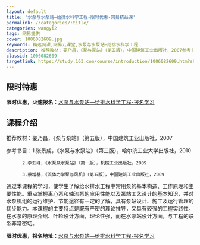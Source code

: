 ```yaml
---
layout: default
title: '水泵与水泵站—给排水科学工程-限时优惠-网易精品课'
permalink: /:categories/:title/
categories: wangyi2
tags: 网易提供
cover: 1006082609.jpg
keywords: 精选网课,网易云课堂,水泵与水泵站—给排水科学工程
description: 推荐教材：姜乃昌，《泵与泵站》（第五版），中国建筑工业出版社，2007参考书目：1.张景成，《水泵与水泵站》（第三版），
classid: 1006082609
targetlink: https://study.163.com/course/introduction/1006082609.htm?share=1&shareId=1025206652&utm_campaign=share&utm_medium=iphoneShare&utm_source=&utm_u=1025206652
---
```


## 限时特惠

**限时优惠，火速报名**：[水泵与水泵站—给排水科学工程-报名学习](https://study.163.com/course/introduction/1006082609.htm?share=1&shareId=1025206652&utm_campaign=share&utm_medium=iphoneShare&utm_source=&utm_u=1025206652)

## 课程介绍

推荐教材：姜乃昌，《泵与泵站》（第五版），中国建筑工业出版社，2007

参考书目：1.张景成，《水泵与水泵站》（第三版），哈尔滨工业大学出版社，2010

          2.李亚峰，《水泵及水泵站》（第一版），机械工业出版社，2009

          3.蔡增基，《流体力学泵与风机》（第五版），中国建筑工业出版社，2009

通过本课程的学习，使学生了解给水排水工程中常用泵的基本构造、工作原理和主要性能。重点掌握离心泵和轴流泵的应用性能以及泵站工艺设计的基本知识，并对水泵机组的运行维护、节能途径有一定的了解，具有泵站设计、施工及运行管理的初步能力。本课程的主要特点是既有严密的理论推导，又具有较强的工程实践性。在水泵的原理介绍、叶轮设计方面，理论性强，而在水泵站设计方面，与工程的联系非常密切。

**限时优惠，报名地址**：[水泵与水泵站—给排水科学工程-报名学习](https://study.163.com/course/introduction/1006082609.htm?share=1&shareId=1025206652&utm_campaign=share&utm_medium=iphoneShare&utm_source=&utm_u=1025206652)


